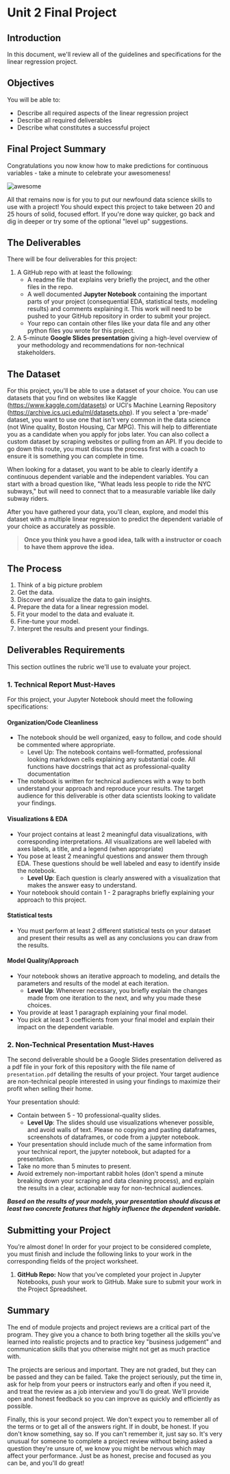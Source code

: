 
# Unit 2 Final Project


## Introduction

In this document, we'll review all of the guidelines and specifications for the linear regression project.

## Objectives
You will be able to:
* Describe all required aspects of the linear regression project
* Describe all required deliverables
* Describe what constitutes a successful project

## Final Project Summary

Congratulations you now know how to make predictions for continuous variables - take a minute to celebrate your awesomeness!

![awesome](https://raw.githubusercontent.com/learn-co-curriculum/dsc-v2-mod1-final-project/master/awesome.gif)

All that remains now is for you to put our newfound data science skills to use with a project! You should expect this project to take between 20 and 25 hours of solid, focused effort. If you're done way quicker, go back and dig in deeper or try some of the optional "level up" suggestions.

## The Deliverables

There will be four deliverables for this project:

1. A GitHub repo with at least the following:
    - A readme file that explains very briefly the project, and the other files in the repo.
    - A well documented **Jupyter Notebook** containing the important parts of your project (consequential EDA, statistical tests, modeling results) and comments explaining it. This work will need to be pushed to your GitHub repository in order to submit your project.
    - Your repo can contain other files like your data file and any other python files you wrote for this project.
2. A 5-minute **Google Slides presentation**  giving a high-level overview of your methodology and recommendations for non-technical stakeholders.



## The Dataset

For this project, you'll be able to use a dataset of your choice. You can use datasets that you find on websites like Kaggle (https://www.kaggle.com/datasets) or UCI's Machine Learning Repository (https://archive.ics.uci.edu/ml/datasets.php). If you select a 'pre-made' dataset, you want to use one that isn't very common in the data science (not Wine quality, Boston Housing, Car MPG). This will help to differentiate you as a candidate when you apply for jobs later. You can also collect a custom dataset by scraping websites or pulling from an API. If you decide to go down this route, you must discuss the process first with a coach to ensure it is something you can complete in time.     

When looking for a dataset, you want to be able to clearly identify a continuous dependent variable and the independent variables. You can start with a broad question like, "What leads less people to ride the NYC subways," but will need to connect that to a measurable variable like daily subway riders.

After you have gathered your data, you'll clean, explore, and model this dataset with a multiple linear regression to predict the dependent variable of your choice as accurately as possible.

> **Once you think you have a good idea, talk with a instructor or coach to have them approve the idea.**


## The Process

1. Think of a big picture problem
2. Get the data.
3. Discover and visualize the data to gain insights.
4. Prepare the data for a linear regression model.
5. Fit your model to the data and evaluate it.
6. Fine-tune your model.
7. Interpret the results and present your findings.

## Deliverables Requirements

This section outlines the rubric we'll use to evaluate your project.

### 1. Technical Report Must-Haves

For this project, your Jupyter Notebook should meet the following specifications:

#### Organization/Code Cleanliness

* The notebook should be well organized, easy to follow,  and code should be commented where appropriate.  
    * Level Up: The notebook contains well-formatted, professional looking markdown cells explaining any substantial code. All functions have docstrings that act as professional-quality documentation
* The notebook is written for technical audiences with a way to both understand your approach and reproduce your results. The target audience for this deliverable is other data scientists looking to validate your findings.

#### Visualizations & EDA

* Your project contains at least 2 meaningful data visualizations, with corresponding interpretations. All visualizations are well labeled with axes labels, a title, and a legend (when appropriate)  
* You pose at least 2 meaningful questions and answer them through EDA.  These questions should be well labeled and easy to identify inside the notebook.
    * **Level Up**: Each question is clearly answered with a visualization that makes the answer easy to understand.   
* Your notebook should contain 1 - 2 paragraphs briefly explaining your approach to this project.

#### Statistical tests

* You must perform at least 2 different statistical tests on your dataset and present their results as well as any conclusions you can draw from the results.  

#### Model Quality/Approach

* Your notebook shows an iterative approach to modeling, and details the parameters and results of the model at each iteration.  
    * **Level Up**: Whenever necessary, you briefly explain the changes made from one iteration to the next, and why you made these choices.  
* You provide at least 1 paragraph explaining your final model.   
* You pick at least 3 coefficients from your final model and explain their impact on the dependent variable.   

### 2. Non-Technical Presentation Must-Haves

The second deliverable should be a Google Slides presentation delivered as a pdf file in your fork of this repository with the file name of `presentation.pdf` detailing the results of your project.  Your target audience are non-technical people interested in using your findings to maximize their profit when selling their home.

Your presentation should:

* Contain between 5 - 10 professional-quality slides.  
    * **Level Up**: The slides should use visualizations whenever possible, and avoid walls of text. Please no copying and pasting dataframes, screenshots of dataframes, or code from a jupyter notebook.
* Your presentation should include much of the same information from your technical report, the jupyter notebook, but adapted for a presentation. 
* Take no more than 5 minutes to present.   
* Avoid extremely non-important rabbit holes (don't spend a minute breaking down your scraping and data cleaning process), and explain the results in a clear, actionable way for non-technical audiences.

**_Based on the results of your models, your presentation should discuss at least two concrete features that highly influence the dependent variable._**


## Submitting your Project

 You’re almost done! In order for your project to be considered complete, you must finish and include the following links to your work in the corresponding fields of the project worksheet.

 1. **GitHub Repo:** Now that you’ve completed your project in Jupyter Notebooks, push your work to GitHub. Make sure to submit your work in the Project Spreadsheet.

## Summary

The end of module projects and project reviews are a critical part of the program. They give you a chance to both bring together all the skills you've learned into realistic projects and to practice key "business judgement" and communication skills that you otherwise might not get as much practice with.

The projects are serious and important. They are not graded, but they can be passed and they can be failed. Take the project seriously, put the time in, ask for help from your peers or instructors early and often if you need it, and treat the review as a job interview and you'll do great. We'll provide open and honest feedback so you can improve as quickly and efficiently as possible.

Finally, this is your second project. We don't expect you to remember all of the terms or to get all of the answers right. If in doubt, be honest. If you don't know something, say so. If you can't remember it, just say so. It's very unusual for someone to complete a project review without being asked a question they're unsure of, we know you might be nervous which may affect your performance. Just be as honest, precise and focused as you can be, and you'll do great!
